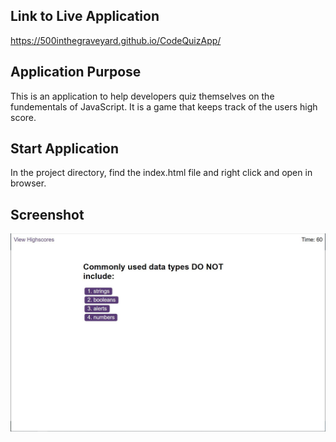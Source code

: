 
## Link to Live Application
https://500inthegraveyard.github.io/CodeQuizApp/


## Application Purpose
This is an application to help developers quiz themselves on the fundementals of JavaScript. It is a game that keeps track of the users high score.

## Start Application

In the project directory, find the index.html file and right click and open in browser.



## Screenshot
![Alt text](ScreenshotCodeQuiz.JPG "screenshot")

